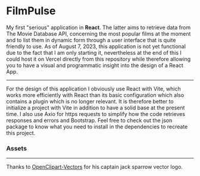 <h1>FilmPulse</h1>

<p>My first "serious" application in <strong>React</strong>. The latter aims to retrieve data from The Movie Database API, concerning the most popular films at the moment and to list them in dynamic form through a user interface that is quite friendly to use. As of August 7, 2023, this application is not yet functional due to the fact that I am only starting it, nevertheless at the end of this I could host it on Vercel directly from this repository while therefore allowing you to have a visual and programmatic insight into the design of a React App.</p>
<hr>
<p>For the design of this application I obviously use React with Vite, which works more efficiently with React than its basic configuration which also contains a plugin which is no longer relevant. It is therefore better to initialize a project with Vite in addition to have a solid base at the present time. I also use Axio for https requests to simplify how the code retrieves responses and errors and Bootstrap. Feel free to check out the json package to know what you need to install in the dependencies to recreate this project.</p>

<h3>Assets</h3>
<hr>
Thanks to <a href="https://pixabay.com/fr/vectors/capitaine-des-personnes-célèbres-1296107/">OpenClipart-Vectors</a> for his captain jack sparrow vector logo.
